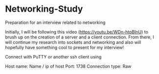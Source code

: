 # Networking-Study
Preparation for an interview related to networking

Initially, I will be following this video (https://youtu.be/WDn-htpBlnU) to brush up on the creation
of a server and a client connection. From there, I will continue my research into sockets and networking
and also will hopefully have something cool to present for my interview!


Connect with PuTTY or another ssh client using

Host name: Name / ip of host
Port: 1738
Connection type: Raw
